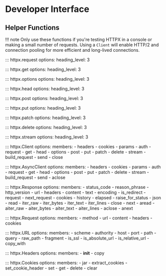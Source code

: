 # Developer Interface

## Helper Functions

!!! note
    Only use these functions if you're testing HTTPX in a console
    or making a small number of requests. Using a `Client` will
    enable HTTP/2 and connection pooling for more efficient and
    long-lived connections.

::: httpx.request
    options:
        heading_level: 3

::: httpx.get
    options:
        heading_level: 3

::: httpx.options
    options:
        heading_level: 3

::: httpx.head
    options:
        heading_level: 3

::: httpx.post
    options:
        heading_level: 3

::: httpx.put
    options:
        heading_level: 3

::: httpx.patch
    options:
        heading_level: 3

::: httpx.delete
    options:
        heading_level: 3

::: httpx.stream
    options:
        heading_level: 3

::: httpx.Client
    options:
        members:
            - headers
            - cookies
            - params
            - auth
            - request
            - get
            - head
            - options
            - post
            - put
            - patch
            - delete
            - stream
            - build_request
            - send
            - close

::: httpx.AsyncClient
    options:
        members:
            - headers
            - cookies
            - params
            - auth
            - request
            - get
            - head
            - options
            - post
            - put
            - patch
            - delete
            - stream
            - build_request
            - send
            - aclose

::: httpx.Response
    options:
        members:
            - status_code
            - reason_phrase
            - http_version
            - url
            - headers
            - content
            - text
            - encoding
            - is_redirect
            - request
            - next_request
            - cookies
            - history
            - elapsed
            - raise_for_status
            - json
            - read
            - iter_raw
            - iter_bytes
            - iter_text
            - iter_lines
            - close
            - next
            - aread
            - aiter_raw
            - aiter_bytes
            - aiter_text
            - aiter_lines
            - aclose
            - anext

::: httpx.Request
    options:
        members:
            - method
            - url
            - content
            - headers
            - cookies

::: httpx.URL
    options:
        members:
            - scheme
            - authority
            - host
            - port
            - path
            - query
            - raw_path
            - fragment
            - is_ssl
            - is_absolute_url
            - is_relative_url
            - copy_with

::: httpx.Headers
    options:
        members:
            - __init__
            - copy

::: httpx.Cookies
    options:
        members:
            - jar
            - extract_cookies
            - set_cookie_header
            - set
            - get
            - delete
            - clear
